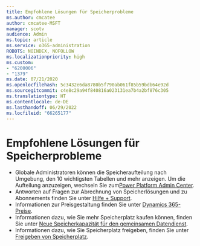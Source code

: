 ```yaml
---
title: Empfohlene Lösungen für Speicherprobleme
ms.author: cmcatee
author: cmcatee-MSFT
manager: scotv
audience: Admin
ms.topic: article
ms.service: o365-administration
ROBOTS: NOINDEX, NOFOLLOW
ms.localizationpriority: high
ms.custom:
- "6200006"
- "1379"
ms.date: 07/21/2020
ms.openlocfilehash: 5c3432e6da8780b5f790ab061f85b59bdb64e92d
ms.sourcegitcommit: c4e8c29a94f840816a023131ea7b4a2bf876c305
ms.translationtype: HT
ms.contentlocale: de-DE
ms.lasthandoff: 06/29/2022
ms.locfileid: "66265177"
---
```

# <a name="recommended-solutions-for-storage-issues"></a>Empfohlene Lösungen für Speicherprobleme

- Globale Administratoren können die Speicheraufteilung nach Umgebung, den 10 wichtigsten Tabellen und mehr anzeigen. Um die Aufteilung anzuzeigen, wechseln Sie zum[Power Platform Admin Center](https://admin.powerplatform.microsoft.com/analytics/d365ce). 
- Antworten auf Fragen zur Abrechnung von Speicherlösungen und zu Abonnements finden Sie unter [Hilfe + Support](https://docs.microsoft.com/dynamics365/customer-engagement/admin/contact-information-microsoft-dynamics-365-online-billing-support).
- Informationen zur Preisgestaltung finden Sie unter [Dynamics 365-Preise](https://dynamics.microsoft.com/pricing/).
- Informationen dazu, wie Sie mehr Speicherplatz kaufen können, finden Sie unter [Neue Speicherkapazität für den gemeinsamen Datendienst](https://go.microsoft.com/fwlink/p/?linkid=2010782).
- Informationen dazu, wie Sie Speicherplatz freigeben, finden Sie unter [Freigeben von Speicherplatz](https://go.microsoft.com/fwlink/p/?linkid=2011105).